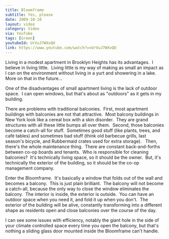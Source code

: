 ```yaml
---
title: Bloomframe
subtitle: Yes, please
date: 2009-10-10
layout: video
category: Video
via: YouTube
tags: [Green]
youtubeId: UrVuJ7WXvQU
link: https://www.youtube.com/watch?v=UrVuJ7WXvQU
---
```


  Living in a modest apartment in Brooklyn Heights has its advantages.  I believe in living little.  Living little is my way of making as small an impact as I can on the environment without living in a yurt and showering in a lake.  More on that in the future…
<!-- more -->  
One of the disadvantages of small apartment living is the lack of outdoor space.  I can open windows, but that's about as "outdoors" as it gets in my building.

There are problems with traditional balconies.  First, most apartment buildings with balconies are not that attractive.  Most balcony buildings in New York look like a cereal box with a skin disorder.  They are grand structures with all these little bumps all over them.  Second, those balconies become a catch-all for stuff.  Sometimes good stuff (like plants, trees, and café tables) and sometimes bad stuff (think old barbecue grills, last season's bicycle, and Rubbermaid crates used for extra storage).   Then, there's the whole maintenance thing.  There are constant back-and-forths between co-op boards and tenants.  Who is responsible for cleaning balconies?  It's technically living space, so it should be the owner.  But, it's technically the exterior of the building, so it should be the co-op management company.

Enter the Bloomframe.  It's basically a window that folds out of the wall and becomes a balcony.  This is just plain brilliant.  The balcony will not become a catch-all, because the only way to close the window eliminates the balcony.  The interior is inside, the exterior is outside.  You can have an outdoor space when you need it, and fold it up when you don't.  The exterior of the building will be alive, constantly transforming into a different shape as residents open and close balconies over the course of the day.

I can see some issues with efficiency, notably the giant hole in the side of your climate controlled space every time you open the balcony, but that's nothing a sliding glass door mounted inside the Bloomframe can't handle.

